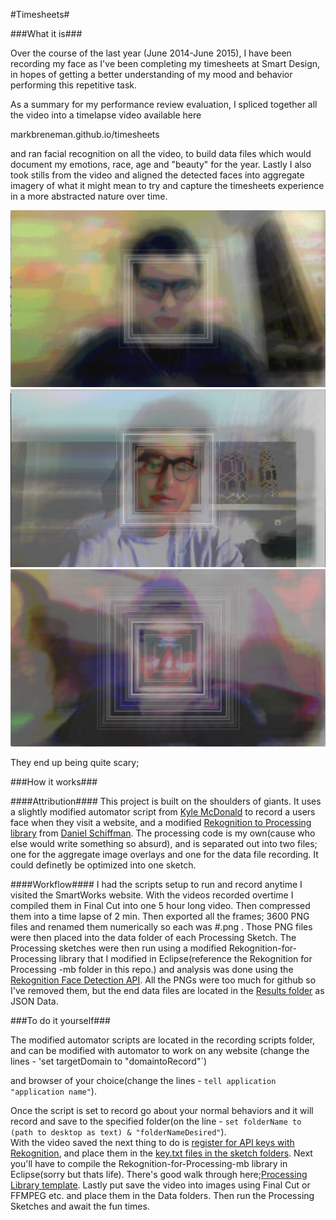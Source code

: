 #Timesheets#

###What it is###

Over the course of the last year (June 2014-June 2015), I have been recording my face as I've been completing my timesheets at Smart Design, in hopes of getting a better understanding of my mood and behavior performing this repetitive task.

As a summary for my performance review evaluation, I spliced together all the video into a timelapse video available here

markbreneman.github.io/timesheets

and ran facial recognition on all the video, to build data files which would document my emotions, race, age and "beauty" for the year.  Lastly I also took stills from the video and aligned the detected faces into aggregate imagery of what it might mean to try and capture the timesheets experience in a more abstracted nature over time.

![First 200](/media/0-200.png "Images 0-200")
![First 1200](/media/1200.png "Images 0-1200")
![First 2400](/media/2400.png "Images 0-2400")

They end up being quite scary;



###How it works###

####Attribution####
This project is built on the shoulders of giants. It uses a slightly modified automator script from [Kyle McDonald](https://github.com/kylemcdonald) to record a users face when they visit a website, and a modified [Rekognition to Processing library](https://github.com/shiffman/Rekognition-for-Processing) from [Daniel Schiffman](https://github.com/shiffman). The processing code is my own(cause who else would write something so absurd), and is separated out into two files; one for the aggregate image overlays and one for the data file recording. It could definetly be optimized into one sketch.

####Workflow####
I had the scripts setup to run and record anytime I visited the SmartWorks website. With the videos recorded overtime I compiled them in Final Cut into one 5 hour long video. Then compressed them into a time lapse of 2 min.  Then exported all the frames; 3600 PNG files and renamed them numerically so each was #.png .  Those PNG files were then placed into the data folder of each Processing Sketch.  The Processing sketches were then run using a modified Rekognition-for-Processing library that I modified in Eclipse(reference the Rekognition for Processing -mb folder in this repo.) and analysis was done using the [Rekognition Face Detection API](https://rekognition.com/demo/face).  All the PNGs were too much for github so I've removed them, but the end data files are located in the [Results folder](https://github.com/markbreneman/timesheets/tree/master/Timesheets_Rekognition/Results) as JSON Data.

###To do it yourself###

The modified automator scripts are located in the recording scripts folder, and can be modified with automator to work on any website (change the lines - 'set targetDomain to "domaintoRecord"`)

and browser of your choice(change the lines - `tell application "application name"`).

Once the script is set to record go about your normal behaviors and it will record and save to the specified folder(on the line - `set folderName to (path to desktop as text) & "folderNameDesired"`).  
With the video saved the next thing to do is [register for API keys with Rekognition](https://rekognition.com/user/create), and place them in the [key.txt files in the sketch folders](https://github.com/markbreneman/timesheets/blob/master/Timesheets_Rekognition/key.txt).  Next you'll have to compile the Rekognition-for-Processing-mb library in Eclipse(sorry but thats life).  There's good walk through here;[Processing Library template](https://github.com/processing/processing-library-template).  Lastly put save the video into images using Final Cut or FFMPEG etc. and place them in the Data folders.  Then run the Processing Sketches and await the fun times.
